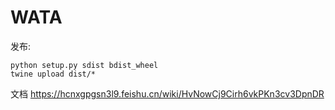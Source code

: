 # WATA

发布:
```
python setup.py sdist bdist_wheel
twine upload dist/*
```
文档
https://hcnxgpgsn3l9.feishu.cn/wiki/HvNowCj9Cirh6vkPKn3cv3DpnDR
